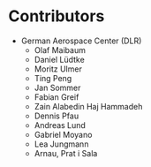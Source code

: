 # Contributors #
* German Aerospace Center (DLR)
	* Olaf Maibaum
 	* Daniel Lüdtke
 	* Moritz Ulmer
 	* Ting Peng
	* Jan Sommer
	* Fabian Greif
	* Zain Alabedin Haj Hammadeh
	* Dennis Pfau
	* Andreas Lund
	* Gabriel Moyano
	* Lea Jungmann
	* Arnau, Prat i Sala
